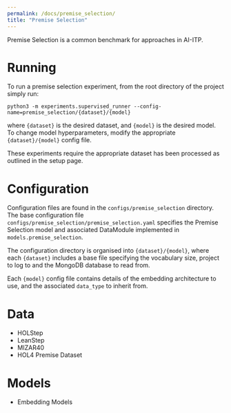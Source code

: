 ```yaml
---
permalink: /docs/premise_selection/
title: "Premise Selection"
---
```


Premise Selection is a common benchmark for approaches in AI-ITP. 

# Running 
To run a premise selection experiment, from the root directory of the project simply run:

`python3 -m experiments.supervised_runner --config-name=premise_selection/{dataset}/{model}`

where `{dataset}` is the desired dataset, and `{model}` is the desired model.
To change model hyperparameters, modify the appropriate `{dataset}/{model}` config file.

These experiments require the appropriate dataset has been processed as outlined in the setup page.

# Configuration

Configuration files are found in the `configs/premise_selection` directory.
The base configuration file `configs/premise_selection/premise_selection.yaml` specifies the 
Premise Selection model and associated DataModule implemented in `models.premise_selection`. 

The configuration directory is organised into `{dataset}/{model}`, where each `{dataset}` 
includes a base file specifying the vocabulary size, project to log to and the MongoDB database to read from.

Each `{model}` config file contains details of the embedding architecture to use, and the associated `data_type` to inherit from.


# Data
- HOLStep
- LeanStep
- MIZAR40
- HOL4 Premise Dataset

# Models
- Embedding Models 